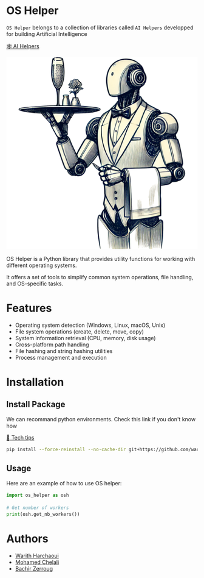 # OS Helper

`OS Helper` belongs to a collection of libraries called `AI Helpers` developped for building Artificial Intelligence

[🕸️ AI Helpers](https://harchaoui.org/warith/ai-helpers)

[![logo](logo.png)](https://harchaoui.org/warith/ai-helpers)


OS Helper is a Python library that provides utility functions for working with different operating systems.  

It offers a set of tools to simplify common system operations, file handling, and OS-specific tasks.

# Features

- Operating system detection (Windows, Linux, macOS, Unix)
- File system operations (create, delete, move, copy)
- System information retrieval (CPU, memory, disk usage)
- Cross-platform path handling
- File hashing and string hashing utilities
- Process management and execution

# Installation

## Install Package

We can recommand python environments. Check this link if you don't know how

[🥸 Tech tips](https://harchaoui.org/warith/4ml/#install)


```bash
pip install --force-reinstall --no-cache-dir git+https://github.com/warith-harchaoui/os-helper.git@main
```

## Usage

Here are an example of how to use OS helper:
```python
import os_helper as osh

# Get number of workers
print(osh.get_nb_workers())
```

# Authors
 - [Warith Harchaoui](https://harchaoui.org/warith)
 - [Mohamed Chelali](https://mchelali.github.io)
 - [Bachir Zerroug](https://www.linkedin.com/in/bachirzerroug)

